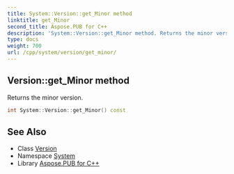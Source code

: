 ```yaml
---
title: System::Version::get_Minor method
linktitle: get_Minor
second_title: Aspose.PUB for C++
description: 'System::Version::get_Minor method. Returns the minor version in C++.'
type: docs
weight: 700
url: /cpp/system/version/get_minor/
---
```

## Version::get_Minor method


Returns the minor version.

```cpp
int System::Version::get_Minor() const
```

## See Also

* Class [Version](../)
* Namespace [System](../../)
* Library [Aspose.PUB for C++](../../../)

